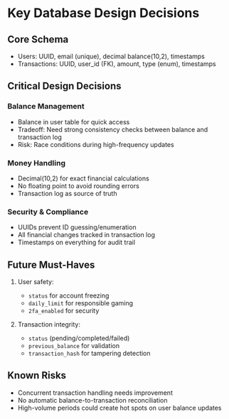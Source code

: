 # Key Database Design Decisions

## Core Schema
- Users: UUID, email (unique), decimal balance(10,2), timestamps
- Transactions: UUID, user_id (FK), amount, type (enum), timestamps

## Critical Design Decisions

### Balance Management
- Balance in user table for quick access
- Tradeoff: Need strong consistency checks between balance and transaction log
- Risk: Race conditions during high-frequency updates

### Money Handling
- Decimal(10,2) for exact financial calculations
- No floating point to avoid rounding errors
- Transaction log as source of truth

### Security & Compliance
- UUIDs prevent ID guessing/enumeration
- All financial changes tracked in transaction log
- Timestamps on everything for audit trail

## Future Must-Haves
1. User safety:
   - `status` for account freezing
   - `daily_limit` for responsible gaming
   - `2fa_enabled` for security

2. Transaction integrity:
   - `status` (pending/completed/failed)
   - `previous_balance` for validation
   - `transaction_hash` for tampering detection

## Known Risks
- Concurrent transaction handling needs improvement
- No automatic balance-to-transaction reconciliation
- High-volume periods could create hot spots on user balance updates 